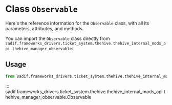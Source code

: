 # Class `Observable`

Here's the reference information for the `Observable` class, with all its parameters, attributes, and methods.

You can import the `Observable` class directly from `sadif.frameworks_drivers.ticket_system.thehive.thehive_internal_mods_api.thehive_manager_observable`:

## Usage

```python
from sadif.frameworks_drivers.ticket_system.thehive.thehive_internal_mods_api.thehive_manager_observable import Observable
```

::: sadif.frameworks_drivers.ticket_system.thehive.thehive_internal_mods_api.thehive_manager_observable.Observable